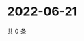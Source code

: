 # 2022-06-21

共 0 条

<!-- BEGIN WEIBO -->
<!-- 最后更新时间 Tue Jun 21 2022 00:01:51 GMT+0800 (China Standard Time) -->

<!-- END WEIBO -->
